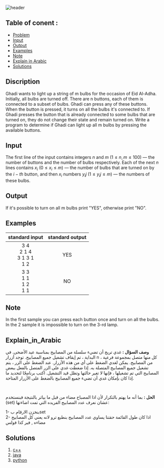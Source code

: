    ![header](https://capsule-render.vercel.app/api?type=waving&color=FF4B56&height=300&section=header&text=E.%20Bulbs&descAlignY=51&descAlign=62)

## Table of conent :
   * [Problem](#Discription)
   * [Input](#Input)
   * [Output](#Output)
   * [Examples](#Examples)
   * [Note](#Note)
   * [Explain in Arabic](#Explain_in_Arabic)
   * [Solutions](#Solutions)


## Discription
Ghadi wants to light up a string of m bulbs for the occasion of Eid Al-Adha. Initially, all bulbs are turned off. There are n buttons, each of them is connected to a subset of bulbs. Ghadi can press any of these buttons. When the button is pressed, it turns on all the bulbs it's connected to. If Ghadi presses the button that is already connected to some bulbs that are turned on, they do not change their state and remain turned on.
Write a program to determine if Ghadi can light up all m bulbs by pressing the available buttons.



## Input
The first line of the input contains integers $n$ and $m$ $(1 ≤ n, m ≤ 100)$ — the number of buttons and the number of bulbs respectively.
Each of the next $n$ lines contains $x_i$ $(0 ≤ x_i ≤ m)$ — the number of bulbs that are turned on by the $i-th$ button, and then $x_i$ numbers $y_ij$ $(1 ≤ y_ij ≤ m)$ — the numbers of these bulbs.


## Output
If it's possible to turn on all m bulbs print "YES", otherwise print "NO".


## Examples
|standard input|standard output|
|:---:|:---:|
|3    4 <br>2   1    4<br>3   1    3    1<br>1   2 | YES|
| 3   3 <br>1   1<br>1   2<br>1   1 | NO |


## Note
In the first sample you can press each button once and turn on all the bulbs. In the 2 sample it is impossible to turn on the 3-rd lamp.


## Explain_in_Arabic
**وصف السؤال :**
غدي تريج أن تضيء سلسلة من المصابيح بمناسبة عيد الأضحى. في البداية ، تم إيقاف تشغيل جميع المصابيح. توجد أزرار n ، كل منها متصل بمجموعة فرعية من المصابيح. يمكن لغدي الضغط على أي من هذه الأزرار. عند الضغط على الزر ، يتم تشغيل جميع المصابيح المتصلة به. إذا ضغطت غدي على الزر المتصل بالفعل ببعض المصابيح التي تم تشغيلها ، فإنها لا تغير حالتها وتظل قيد التشغيل.
اكتب برنامجًا لتحديد ما إذا كان بإمكان غدي أن تضيء جميع المصابيح بالضغط على الأزرار المتاحة.

<br>

**الحل :**  بما أنه ما يهتم بالتكرار لأن اذا المصباح مضاء من قبل ما بياثر بالنتيجة فبنستخدم (set) عشان نعرف عدد المصابيح الفريده التي تمت اضاءتها:<br>

1- بنخزن الارقام بset <br>
2- اذا كان طول القائمة حقتنا يساوي عدد المصابيح بنطبع ترو لانه يعني كل المصابيح مضاءه , فير كذا فولس


## Solutions
  <ol type="1">
      	<li><a href="https://github.com/FatimaALzahrani/BUCPC/blob/main/BUCPC/E/E.cpp">c++</a></li>
        <li><a href="https://github.com/FatimaALzahrani/BUCPC/blob/main/BUCPC/E/E.java">java</a></li>
        <li><a href="https://github.com/FatimaALzahrani/BUCPC/blob/main/BUCPC/E/E.py">python</a></li>
      </ol>
